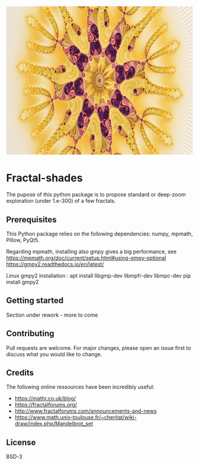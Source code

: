 # <img alt="Flake" src="examples/flake/flake.jpg" height="400">

# Fractal-shades
The pupose of this python package is to propose standard or deep-zoom exploration (under 1.e-300) of a few fractals.

## Prerequisites
This Python package relies on the following dependencies:
numpy, mpmath, Pillow, PyQt5.

Regarding mpmath, installing also gmpy gives a big performance, see 
https://mpmath.org/doc/current/setup.html#using-gmpy-optional
https://gmpy2.readthedocs.io/en/latest/

Linux gmpy2 installation :
apt install libgmp-dev libmpfr-dev libmpc-dev
pip install gmpy2

## Getting started
Section under rework - more to come

## Contributing
Pull requests are welcome. For major changes, please open an issue first to discuss what you would like to change.

## Credits
The following online ressources have been incredibly useful:

* https://mathr.co.uk/blog/
* https://fractalforums.org/
* http://www.fractalforums.com/announcements-and-news
* https://www.math.univ-toulouse.fr/~cheritat/wiki-draw/index.php/Mandelbrot_set

## License
BSD-3

